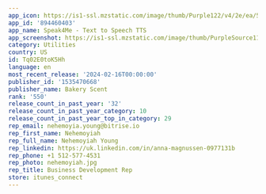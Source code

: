 ```yaml
---
app_icon: https://is1-ssl.mzstatic.com/image/thumb/Purple122/v4/2e/ea/59/2eea5968-ce93-4940-b3b8-89b5152a650a/AppIcon-0-1x_U007emarketing-0-7-0-85-220.png/1024x1024bb.png
app_id: '894460403'
app_name: Speak4Me - Text to Speech TTS
app_screenshot: https://is1-ssl.mzstatic.com/image/thumb/PurpleSource116/v4/a0/66/78/a06678b4-2e47-db05-4756-9469630fe374/ceaf68b4-685d-4d3f-a7a2-a23ac802bab4_1.jpg/1242x2688bb.png
category: Utilities
country: US
id: Tq02E0toK5Hh
language: en
most_recent_release: '2024-02-16T00:00:00'
publisher_id: '1535470668'
publisher_name: Bakery Scent
rank: '550'
release_count_in_past_year: '32'
release_count_in_past_year_category: 10
release_count_in_past_year_top_in_category: 29
rep_email: nehemoyia.young@bitrise.io
rep_first_name: Nehemoyiah
rep_full_name: Nehemoyiah Young
rep_linkedin: https://uk.linkedin.com/in/anna-magnussen-0977131b
rep_phone: +1 512-577-4531
rep_photo: nehemoyiah.jpg
rep_title: Business Development Rep
store: itunes_connect
---
```

